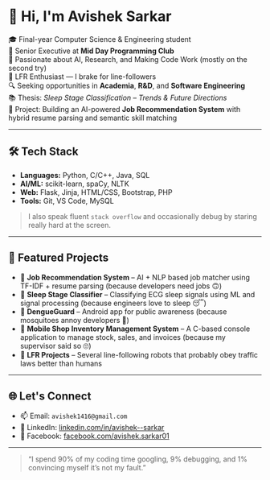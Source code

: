 # 👋 Hi, I'm Avishek Sarkar

🎓 Final-year Computer Science & Engineering student  
💼 Senior Executive at **Mid Day Programming Club**  
🧠 Passionate about AI, Research, and Making Code Work (mostly on the second try)  
🤖 LFR Enthusiast — I brake for line-followers  
🔍 Seeking opportunities in **Academia**, **R&D**, and **Software Engineering**  
📚 Thesis: *Sleep Stage Classification – Trends & Future Directions*  
💼 Project: Building an AI-powered **Job Recommendation System** with hybrid resume parsing and semantic skill matching

---

## 🛠️ Tech Stack

- **Languages:** Python, C/C++, Java, SQL  
- **AI/ML:** scikit-learn, spaCy, NLTK  
- **Web:** Flask, Jinja, HTML/CSS, Bootstrap, PHP  
- **Tools:** Git, VS Code, MySQL  

> I also speak fluent `stack overflow` and occasionally debug by staring really hard at the screen.

---

## 📌 Featured Projects

- 🚀 **Job Recommendation System** – AI + NLP based job matcher using TF-IDF + resume parsing (because developers need jobs 🙃)  
- 🧠 **Sleep Stage Classifier** – Classifying ECG sleep signals using ML and signal processing (because engineers love to sleep 😴)  
- 📱 **DengueGuard** – Android app for public awareness (because mosquitoes annoy developers 😤)  
- 🧾 **Mobile Shop Inventory Management System** – A C-based console application to manage stock, sales, and invoices (because my supervisor said so 🙄)  
- 🤖 **LFR Projects** – Several line-following robots that probably obey traffic laws better than humans  

---

## 🌐 Let's Connect

- 📫 Email: `avishek1416@gmail.com`  
- 🔗 LinkedIn: [linkedin.com/in/avishek--sarkar](https://www.linkedin.com/in/avishek--sarkar)  
- 📘 Facebook: [facebook.com/avishek.sarkar01](https://www.facebook.com/avishek.sarkar01)

---

> “I spend 90% of my coding time googling, 9% debugging, and 1% convincing myself it’s not my fault.”
